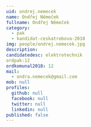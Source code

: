 ```yaml
---
uid: ondrej.nemecek
name: Ondřej Němeček
fullname: Ondřej Němeček
category:
  - pak
  - kandidat-ceskatrebova-2018
img: people/ondrej.nemecek.jpg
description:
candidatedesc: elektrotechnik
ordpak:12
ordkomunal2018: 12
mail:
  - ondra.nemecek@gmail.com
mob: null
profiles:
  github: null
  facebook: null
  twitter: null
  linkedin: null
published: false
---
```

